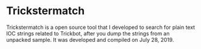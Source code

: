 # Trickstermatch
Trickstermatch is a open source tool that I developed to search for plain text IOC strings related to Trickbot, after you dump the strings from an unpacked sample. It was developed and  compiled on July 28, 2019.
